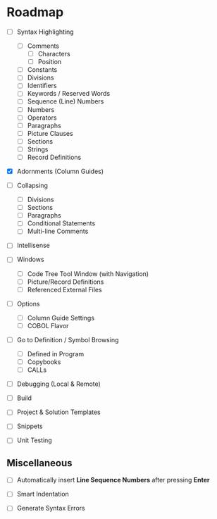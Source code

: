 # Roadmap

- [ ] Syntax Highlighting
    - [ ] Comments
      - [ ] Characters
      - [ ] Position
    - [ ] Constants
    - [ ] Divisions
    - [ ] Identifiers
    - [ ] Keywords / Reserved Words
    - [ ] Sequence (Line) Numbers
    - [ ] Numbers
    - [ ] Operators
    - [ ] Paragraphs
    - [ ] Picture Clauses
    - [ ] Sections
    - [ ] Strings
    - [ ] Record Definitions
- [x] Adornments (Column Guides)
- [ ] Collapsing
    - [ ] Divisions
    - [ ] Sections
    - [ ] Paragraphs
    - [ ] Conditional Statements
    - [ ] Multi-line Comments
- [ ] Intellisense
- [ ] Windows
    - [ ] Code Tree Tool Window (with Navigation)
    - [ ] Picture/Record Definitions
    - [ ] Referenced External Files
- [ ] Options
    - [ ] Column Guide Settings
    - [ ] COBOL Flavor 
- [ ] Go to Definition / Symbol Browsing
    - [ ] Defined in Program
    - [ ] Copybooks
    - [ ] CALLs
- [ ] Debugging (Local & Remote)
- [ ] Build
- [ ] Project & Solution Templates
- [ ] Snippets
- [ ] Unit Testing


## Miscellaneous
- [ ] Automatically insert **Line Sequence Numbers** after pressing **Enter**
- [ ] Smart Indentation
- [ ] Generate Syntax Errors


